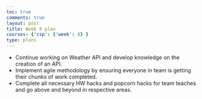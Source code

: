 ```yaml
---
toc: true
comments: true
layout: post
title: Week 8 plan
courses: {'csp': {'week': 8} }
type: plans
---
```


- Continue working on Weather API and develop knowledge on the creation of an API. 
- Implement agile methodology by ensuring everyone in team is getting their chunks of work completed.
- Complete all necessary HW hacks and popcorn hacks for team teaches and go above and beyond in respective areas.
